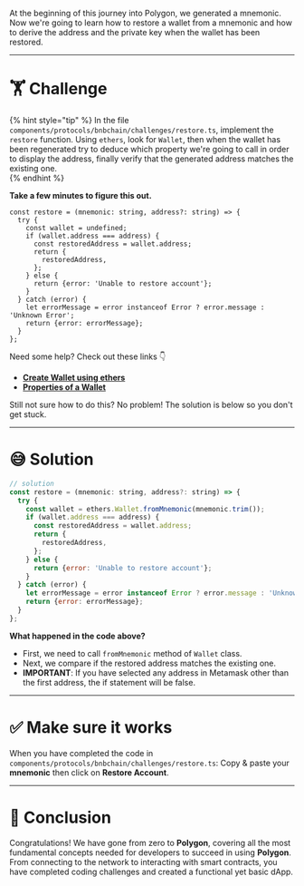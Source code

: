 At the beginning of this journey into Polygon, we generated a mnemonic. Now we're going to learn how to restore a wallet from a mnemonic and how to derive the address and the private key when the wallet has been restored.

---

# 🏋️ Challenge

{% hint style="tip" %}
In the file `components/protocols/bnbchain/challenges/restore.ts`, implement the `restore` function. Using `ethers`, look for `Wallet`, then when the wallet has been regenerated try to deduce which property we're going to call in order to display the address, finally verify that the generated address matches the existing one.  
{% endhint %}

**Take a few minutes to figure this out.**

```tsx
const restore = (mnemonic: string, address?: string) => {
  try {
    const wallet = undefined;
    if (wallet.address === address) {
      const restoredAddress = wallet.address;
      return {
        restoredAddress,
      };
    } else {
      return {error: 'Unable to restore account'};
    }
  } catch (error) {
    let errorMessage = error instanceof Error ? error.message : 'Unknown Error';
    return {error: errorMessage};
  }
};
```

Need some help? Check out these links 👇

- [**Create Wallet using ethers**](https://docs.ethers.io/v5/api/signer/#Wallet)
- [**Properties of a Wallet**](https://docs.ethers.io/v5/api/signer/#Wallet--properties)

Still not sure how to do this? No problem! The solution is below so you don't get stuck.

---

# 😅 Solution

```javascript
// solution
const restore = (mnemonic: string, address?: string) => {
  try {
    const wallet = ethers.Wallet.fromMnemonic(mnemonic.trim());
    if (wallet.address === address) {
      const restoredAddress = wallet.address;
      return {
        restoredAddress,
      };
    } else {
      return {error: 'Unable to restore account'};
    }
  } catch (error) {
    let errorMessage = error instanceof Error ? error.message : 'Unknown Error';
    return {error: errorMessage};
  }
};
```

**What happened in the code above?**

- First, we need to call `fromMnemonic` method of `Wallet` class.
- Next, we compare if the restored address matches the existing one.
- **IMPORTANT**: If you have selected any address in Metamask other than the first address, the if statement will be false.

---

# ✅ Make sure it works

When you have completed the code in `components/protocols/bnbchain/challenges/restore.ts`: Copy & paste your **mnemonic** then click on **Restore Account**.

---

# 🏁 Conclusion

Congratulations! We have gone from zero to **Polygon**, covering all the most fundamental concepts needed for developers to succeed in using **Polygon**. From connecting to the network to interacting with smart contracts, you have completed coding challenges and created a functional yet basic dApp.

